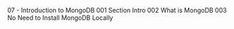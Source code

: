 07 - Introduction to MongoDB
001 Section Intro
002 What is MongoDB
003 No Need to Install MongoDB Locally